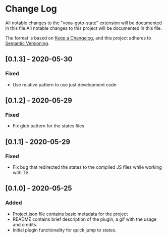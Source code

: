 # Change Log

All notable changes to the "voxa-goto-state" extension will be documented in this file.All notable changes to this project will be documented in this file.

The format is based on [Keep a Changelog](https://keepachangelog.com/en/1.0.0/),
and this project adheres to [Semantic Versioning](https://semver.org/spec/v2.0.0.html).

## [0.1.3] - 2020-05-30
### Fixed
- Use relative pattern to use just development code

## [0.1.2] - 2020-05-29
### Fixed
- Fix glob pattern for the states files

## [0.1.1] - 2020-05-29
### Fixed
- Fix bug that redirected the states to the compiled JS files while working with TS

## [0.1.0] - 2020-05-25
### Added
- Project.json file contains basic metadata for the project
- README contains brief description of the plugin, a gif with the usage and credits.
- Initial plugin functionality for quick jump to states.